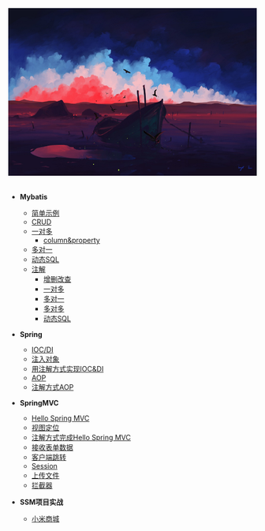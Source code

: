 

<div align="center"><img width="600" height="340" src="https://github.com/NTFSk/JavaLearning/blob/master/pictures/readme_pictrues/wallhaven-13mk9v.jpg"/></div>
<br>


* __Mybatis__
	- [简单示例](https://github.com/NTFSk/JavaLearning/blob/master/source/Mybatis/1.%E4%B8%80%E4%B8%AA%E7%AE%80%E5%8D%95%E7%9A%84%E7%A4%BA%E4%BE%8B.md)
	- [CRUD](https://github.com/NTFSk/JavaLearning/blob/master/source/Mybatis/2.CRUD.md)
	- [一对多](https://github.com/NTFSk/JavaLearning/blob/master/source/Mybatis/3.mybatis%E4%B8%AD%E7%9A%84%E4%B8%80%E5%AF%B9%E5%A4%9A.md)
		- [column&property](./source/Mybatis/column&property.md)
	- [多对一](https://github.com/NTFSk/JavaLearning/blob/master/source/Mybatis/4.mybatis%E4%B8%AD%E7%9A%84%E5%A4%9A%E5%AF%B9%E4%B8%80.md)
	- [动态SQL](https://github.com/NTFSk/JavaLearning/blob/master/source/Mybatis/5.%E5%8A%A8%E6%80%81SQL.md)
	- [注解](#)
		- [增删改查](./source/Mybatis/注解-CRUD.md)
		- [一对多](./source/Mybatis/注解-一对多.md)
		- [多对一](./source/Mybatis/注解-多对一.md)
		- [多对多](./source/Mybatis/注解-多对多.md)
		- [动态SQL](./source/Mybatis/注解-动态SQL.md)

* __Spring__
	- [IOC/DI](./source/Spring/IOC&DI.md)
	- [注入对象](./source/Spring/注入对象.md)
	- [用注解方式实现IOC&DI](./source/Spring/用注解方式实现IOC&DI.md)
	- [AOP](./source/Spring/AOP.md)
	- [注解方式AOP](./source/Spring/注解AOP.md)


* __SpringMVC__
	- [Hello Spring MVC](./source/SpringMVC/Hello-SpringMVC.md)
	- [视图定位](./source/SpringMVC/视图定位.md)
	- [注解方式完成Hello Spring MVC](./source/SpringMVC/注解方式.md )
	- [接收表单数据](./source/SpringMVC/接收数据.md)
	- [客户端跳转](./source/SpringMVC/客户端跳转.md)
	- [Session](./source/SpringMVC/session.md)
	- [上传文件](./source/SpringMVC/上传文件.md)
	- [拦截器](./source/SpringMVC/拦截器.md)

* __SSM项目实战__
	- [小米商城](./source/SSM项目/README.md)